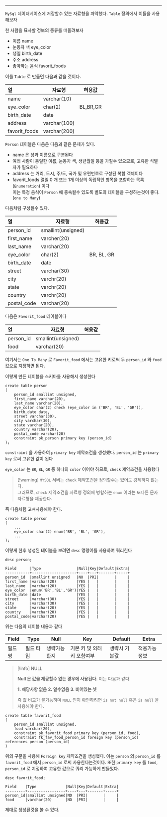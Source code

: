 
---

`MySql` 데이터베이스에 저장할수 있는 자료형을 파악했다.
`Table` 정의에서 이들을 사용해보자

한 사람을 묘사할 정보의 종류를 떠올려보자

- 이름 name
- 눈동자 색 eye_color
- 생일 birth_date
- 주소 address
- 좋아하는 음식 favorit_foods

이를 `Table` 로 만들면 다음과 같을 것이다.

| 열             | 자료형          | 허용값      |
| :------------ | ------------ | -------- |
| name          | varchar(10)  |          |
| eye_color     | char(2)      | BL,BR,GR |
| birth_date    | date         |          |
| address       | varchar(100) |          |
| favorit_foods | varchar(200) |          |

`Person` 테이블은 다음은 다음과 같은 문제가 있다.

- name 은 성과 이름으로 구분된다
- 여러 사람이 동일한 이름, 눈동자 색, 생년월일 등을 가질수 있으므로, 고유한 식별자가 필요하다
- address 는 거리, 도시, 주/도, 국가 및 우편번호로 구성된 복합 객체이다
- favorit_foods 열일 0 개 또는 1개 이상의 독립적인 항목을 포함하는 목록(`Enumeration`) 이다<br>이는 특정 음식이 `Person` 에 종속될수 있도록 별도의 테이블을 구성하는것이 좋다. (`one to Many`)


다음처럼 구성될수 있다.

| 열           | 자료형                | 허용값        |
| :---------- | ------------------ | ---------- |
| person_id   | smallint(unsigned) |            |
| first_name  | varcher(20)        |            |
| last_name   | varchar(20)        |            |
| eye_color   | char(2)            | BR, BL, GR |
| birth_date  | date               |            |
| street      | varchar(30)        |            |
| city        | varchr(20)         |            |
| state       | varchr(20)         |            |
| country     | varchr(20)         |            |
| postal_code | varchar(20)<br>    |            |

다음은 `Favorit_food` 테이블이다

| 열         | 자료형                | 허용값 |
| :-------- | ------------------ | --- |
| person_id | smallint(unsigned) |     |
| food      | varchar(20)<br>    |     |

여기서는 `One To Many` 로 `Favorit_food` 에서는 고유한 키로써 두 `person_id` 와 `food` 값으로 지정하면 된다.

이렇게 만든 테이블을 스키마를 사용해서 생성한다

```mysql
create table person 
(
	person_id smallint unsigned,
	first_name varchar(20),
	last_name varchar(20),
	eye_color char(2) check (eye_color in ('BR', 'BL', 'GR')),
	birth_date date,
	street varchar(30),
	city varchar(30),
	state varchar(20),
	country varchar(20),
	postal_code varchar(20)
	constraint pk_person primary key (person_id)
);
```

`constraint` 을 사용하여 `primary key` 제약조건을 생성했다.
`person_id` 는 `primary key` 로써 고유한 값이 된다

`eye_color` 는 `BR`, `BL`, `GR` 중 하나의 `color` 이어야 하므로, `check` 제약조건을 사용했다

>[!warning] `MYSQL` 서버는 `check` 제약조건을 정의할수는 있어도 강제하지 않는다.<br>그러므로, `check` 제약조건을 자료형 정의에 병합하는 `enum` 이라는 또다른 문자 자료형을 제공한다.

즉 다음처럼 고쳐사용해야 한다.

```mysql
create table person 
(
	...
	eye_color char(2) enum('BR', 'BL', 'GR'),
	...
);
```

이렇게 한후 생성된 테이블을 보려면 `desc` 명령어를 사용하여 쿼리한다

```mysql
desc person;

Field      |Type                |Null|Key|Default|Extra|
-----------+--------------------+----+---+-------+-----+
person_id  |smallint unsigned   |NO  |PRI|       |     |
first_name |varchar(20)         |YES |   |       |     |
last_name  |varchar(20)         |YES |   |       |     |
eye_color  |enum('BR','BL','GR')|YES |   |       |     |
birth_date |date                |YES |   |       |     |
street     |varchar(30)         |YES |   |       |     |
city       |varchar(30)         |YES |   |       |     |
state      |varchar(20)         |YES |   |       |     |
country    |varchar(20)         |YES |   |       |     |
postal_code|varchar(20)         |YES |   |       |     |
```

위는 다음의 테이블 내용과 같다

| Field | Type  | Null   | Key              | Default | Extra   |
| :---- | ----- | ------ | ---------------- | ------- | ------- |
| 필드명   | 필드 타입 | 생략가능한지 | 기본 키 및 외래 키 포함여부 | 생략시 기본값 | 적용가능 정보 |
>[!info] NULL
>
> **Null 은 값을 제공할수 없는 경우에 사용된다.**
> 이는 다음과 같다
>
> **1. 해당사항 없음**
> **2. 알수없음**
> **3. 비어있는 셋**
>
>즉 값 비교가 불가능하며 `NULL` 인지 확인하려면 `is not null` 혹은 `is null` 을 사용해야 한다.


```mysql
create table favorit_food
(
	person_id smallint unsigned,
	food varchar(20),
	constraint pk_favorit_food primary key (person_id, food),
	constraint fk_fav_food_person_id foreign key (person_id) references person (person_id)
)
```

위의 구문을 사용해 `Foreign key` 제약조건을 생성했다. 
이는 `person` 의 `person_id` 를 `favorit_food` 에서 `person_id` 로써 사용한다는것이다.
또한 `primary key` 를 `food`, `person_id` 로 지정하여 고유한 값으로 쿼리 가능하게 만들었다.

```mysql
desc favorit_food;

Field    |Type             |Null|Key|Default|Extra|
---------+-----------------+----+---+-------+-----+
person_id|smallint unsigned|NO  |PRI|       |     |
food     |varchar(20)      |NO  |PRI|       |     |
```

제대로 생성된것을 볼 수 있다.
